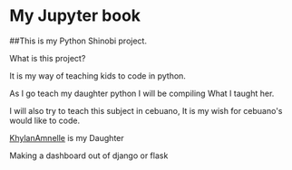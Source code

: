 # My Jupyter book

##This is my Python Shinobi project.

What is this project? 

It is my way of teaching kids to code in python.

As I go teach my daughter python I will be compiling What I taught her.

I will also try to teach this subject in cebuano, It is my wish for cebuano's would like to code.

[KhylanAmnelle](https://github.com/khylanAmnelle) is my Daughter

Making a dashboard out of django or flask


